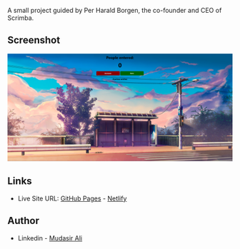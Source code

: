 A small project guided by Per Harald Borgen, the co-founder and CEO of Scrimba.

## Screenshot

![](Screenshot.png)

## Links

- Live Site URL: [GitHub Pages](https://iqadmat.github.io/people-station-counter/) - [Netlify](https://lovely-chaja-14dadc.netlify.app/)

## Author

- Linkedin - [Mudasir Ali](https://www.linkedin.com/in/iqadmat/)
